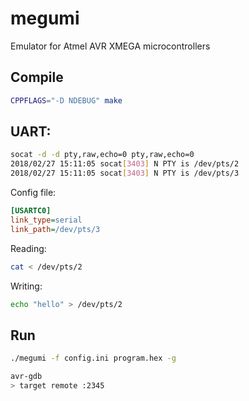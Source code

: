 # megumi
Emulator for Atmel AVR XMEGA microcontrollers

## Compile

```bash
CPPFLAGS="-D NDEBUG" make
```

## UART:

```bash
socat -d -d pty,raw,echo=0 pty,raw,echo=0
2018/02/27 15:11:05 socat[3403] N PTY is /dev/pts/2
2018/02/27 15:11:05 socat[3403] N PTY is /dev/pts/3
```

Config file:
```ini
[USARTC0]
link_type=serial
link_path=/dev/pts/3
```

Reading:
```bash
cat < /dev/pts/2
```

Writing:
```bash
echo "hello" > /dev/pts/2
```

## Run
```bash
./megumi -f config.ini program.hex -g
```

```bash
avr-gdb
> target remote :2345
```
